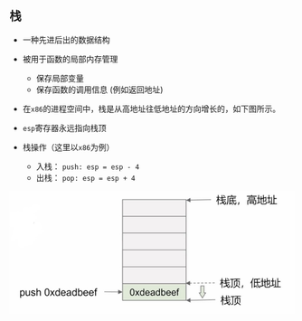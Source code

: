 ## 栈

- 一种先进后出的数据结构
- 被用于函数的局部内存管理
  - 保存局部变量
  - 保存函数的调用信息 (例如返回地址)

- 在`x86`的进程空间中，栈是从高地址往低地址的方向增长的，如下图所示。
- `esp`寄存器永远指向栈顶
- 栈操作（这里以`x86`为例）
  - 入栈： ```push: esp = esp - 4```
  - 出栈： ```pop: esp = esp + 4```

![](pic/stack-1.png)